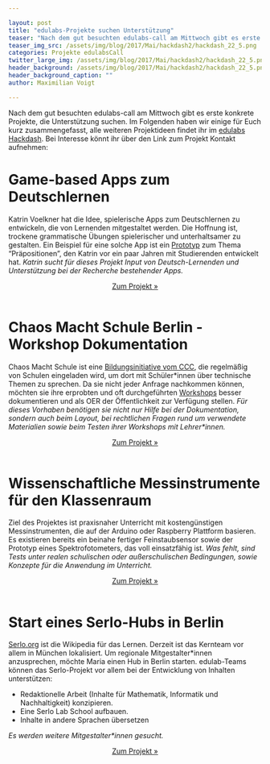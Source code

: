 ```yaml
---

layout: post
title: "edulabs-Projekte suchen Unterstützung"
teaser: "Nach dem gut besuchten edulabs-call am Mittwoch gibt es erste konkrete Projekte, die Unterstützung suchen."
teaser_img_src: /assets/img/blog/2017/Mai/hackdash2/hackdash_22_5.png
categories: Projekte edulabsCall
twitter_large_img: /assets/img/blog/2017/Mai/hackdash2/hackdash_22_5.png
header_background: /assets/img/blog/2017/Mai/hackdash2/hackdash_22_5.png
header_background_caption: ""
author: Maximilian Voigt

---
```

Nach dem gut besuchten edulabs-call am Mittwoch gibt es erste konkrete Projekte, die Unterstützung suchen. Im Folgenden haben wir einige für Euch kurz zusammengefasst, alle weiteren Projektideen findet ihr im [edulabs Hackdash](https://hackdash.org/dashboards/edulabs). Bei Interesse könnt ihr über den Link zum Projekt Kontakt aufnehmen:

# Game-based Apps zum Deutschlernen
Katrin Voelkner hat die Idee, spielerische Apps zum Deutschlernen zu entwickeln, die von Lernenden mitgestaltet werden. Die Hoffnung ist, trockene grammatische Übungen spielerischer und unterhaltsamer zu gestalten.
Ein Beispiel für eine solche App ist ein [Prototyp](http://mmlc.northwestern.edu/praepp/) zum Thema “Präpositionen”, den Katrin vor ein paar Jahren mit Studierenden entwickelt hat.
*Katrin sucht für dieses Projekt Input von Deutsch-Lernenden und Unterstützung bei der Recherche bestehender Apps.*
<center><a class="btn btn-lg btn-default"
                href="https://hackdash.org/projects/591c63ac4545fa01a8db17a7"
                role="button">Zum Projekt »</a></center><br>

# Chaos Macht Schule Berlin - Workshop Dokumentation
Chaos Macht Schule ist eine [Bildungsinitiative vom CCC](https://berlin.ccc.de/wiki/Chaos_macht_Schule), die regelmäßig von Schulen eingeladen wird, um dort mit Schüler\*innen über technische Themen zu sprechen. Da sie nicht jeder Anfrage nachkommen können, möchten sie ihre erprobten und oft durchgeführten [Workshops](https://berlin.ccc.de/wiki/Chaos_macht_Schule#Unsere_Workshops) besser dokumentieren und als OER der Öffentlichkeit zur Verfügung stellen.
*Für dieses Vorhaben benötigen sie nicht nur Hilfe bei der Dokumentation, sondern auch beim Layout, bei rechtlichen Fragen rund um verwendete Materialien sowie beim Testen ihrer Workshops mit Lehrer\*innen.*
<center><a class="btn btn-lg btn-default"
                href="https://hackdash.org/projects/591c5f394545fa01a8db17a5"
                role="button">Zum Projekt »</a></center><br>

# Wissenschaftliche Messinstrumente für den Klassenraum
Ziel des Projektes ist praxisnaher Unterricht mit kostengünstigen Messinstrumenten, die auf der Arduino oder Raspberry Plattform basieren. Es existieren bereits ein beinahe fertiger Feinstaubsensor sowie der Prototyp eines Spektrofotometers, das voll einsatzfähig ist. *Was fehlt, sind Tests unter realen schulischen oder außerschulischen Bedingungen, sowie Konzepte für die Anwendung im Unterricht.*
<center><a class="btn btn-lg btn-default"
                href="https://hackdash.org/projects/5914bee44545fa01a8db1702"
                role="button">Zum Projekt »</a></center><br>

# Start eines Serlo-Hubs in Berlin
[Serlo.org](https://de.serlo.org/) ist die Wikipedia für das Lernen. Derzeit ist das Kernteam vor allem in München lokalisiert. Um regionale Mitgestalter*innen anzusprechen, möchte Maria einen Hub in Berlin starten.
edulab-Teams können das Serlo-Projekt vor allem bei der Entwicklung von Inhalten unterstützen:
* Redaktionelle Arbeit (Inhalte für Mathematik, Informatik und Nachhaltigkeit) konzipieren.
* Eine Serlo Lab School aufbauen.
* Inhalte in andere Sprachen übersetzen

*Es werden weitere Mitgestalter\*innen gesucht.*
<center><a class="btn btn-lg btn-default"
                href="https://hackdash.org/projects/591c6e674545fa01a8db17a9"
                role="button">Zum Projekt »</a></center><br>